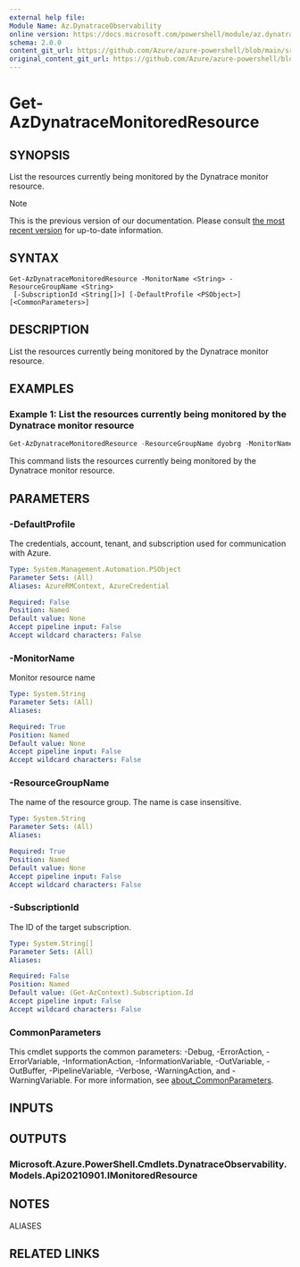 ```yaml
---
external help file: 
Module Name: Az.DynatraceObservability
online version: https://docs.microsoft.com/powershell/module/az.dynatraceobservability/get-azdynatracemonitoredresource
schema: 2.0.0
content_git_url: https://github.com/Azure/azure-powershell/blob/main/src/DynatraceObservability/help/Get-AzDynatraceMonitoredResource.md
original_content_git_url: https://github.com/Azure/azure-powershell/blob/main/src/DynatraceObservability/help/Get-AzDynatraceMonitoredResource.md
---
```


# Get-AzDynatraceMonitoredResource

## SYNOPSIS
List the resources currently being monitored by the Dynatrace monitor resource.

> [!NOTE]
>This is the previous version of our documentation. Please consult [the most recent version](/powershell/module/az.dynatraceobservability/get-azdynatracemonitoredresource) for up-to-date information.

## SYNTAX

```
Get-AzDynatraceMonitoredResource -MonitorName <String> -ResourceGroupName <String>
 [-SubscriptionId <String[]>] [-DefaultProfile <PSObject>] [<CommonParameters>]
```

## DESCRIPTION
List the resources currently being monitored by the Dynatrace monitor resource.

## EXAMPLES

### Example 1: List the resources currently being monitored by the Dynatrace monitor resource
```powershell
Get-AzDynatraceMonitoredResource -ResourceGroupName dyobrg -MonitorName dyob-pwsh01
```

This command lists the resources currently being monitored by the Dynatrace monitor resource.

## PARAMETERS

### -DefaultProfile
The credentials, account, tenant, and subscription used for communication with Azure.

```yaml
Type: System.Management.Automation.PSObject
Parameter Sets: (All)
Aliases: AzureRMContext, AzureCredential

Required: False
Position: Named
Default value: None
Accept pipeline input: False
Accept wildcard characters: False
```

### -MonitorName
Monitor resource name

```yaml
Type: System.String
Parameter Sets: (All)
Aliases:

Required: True
Position: Named
Default value: None
Accept pipeline input: False
Accept wildcard characters: False
```

### -ResourceGroupName
The name of the resource group.
The name is case insensitive.

```yaml
Type: System.String
Parameter Sets: (All)
Aliases:

Required: True
Position: Named
Default value: None
Accept pipeline input: False
Accept wildcard characters: False
```

### -SubscriptionId
The ID of the target subscription.

```yaml
Type: System.String[]
Parameter Sets: (All)
Aliases:

Required: False
Position: Named
Default value: (Get-AzContext).Subscription.Id
Accept pipeline input: False
Accept wildcard characters: False
```

### CommonParameters
This cmdlet supports the common parameters: -Debug, -ErrorAction, -ErrorVariable, -InformationAction, -InformationVariable, -OutVariable, -OutBuffer, -PipelineVariable, -Verbose, -WarningAction, and -WarningVariable. For more information, see [about_CommonParameters](http://go.microsoft.com/fwlink/?LinkID=113216).

## INPUTS

## OUTPUTS

### Microsoft.Azure.PowerShell.Cmdlets.DynatraceObservability.Models.Api20210901.IMonitoredResource

## NOTES

ALIASES

## RELATED LINKS

